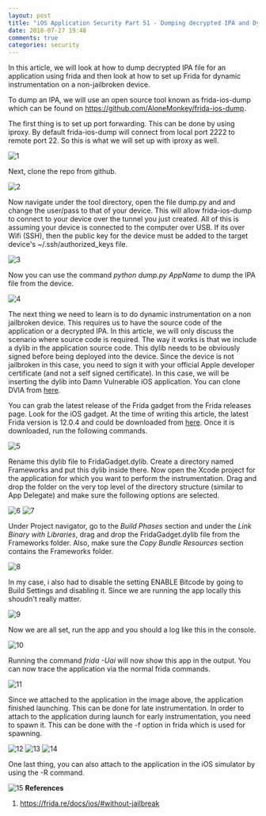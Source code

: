 ```yaml
---
layout: post
title: "iOS Application Security Part 51 - Dumping decrypted IPA and Dynamic Instrumentation on a non-jailbroken device"
date: 2018-07-27 19:48
comments: true
categories: security
---
```

In this article, we will look at how to dump decrypted IPA file for an application using frida and then look at how to set up Frida for dynamic instrumentation on a non-jailbroken device.

To dump an IPA, we will use an open source tool known as frida-ios-dump which can be found on https://github.com/AloneMonkey/frida-ios-dump.

The first thing is to set up port forwarding. This can be done by using iproxy. By default frida-ios-dump will connect from local port 2222 to remote port 22\. So this is what we will set up with iproxy as well.

<!--more-->

![1]({{site.baseurl}}/images/posts/ios51/1.png) 

Next, clone the repo from github.

![2]({{site.baseurl}}/images/posts/ios51/2.png)

Now navigate under the tool directory, open the file dump.py and and change the user/pass to that of your device. This will allow frida-ios-dump to connect to your device over the tunnel you just created. All of this is assuming your device is connected to the computer over USB. If its over Wifi (SSH), then the public key for the device must be added to the target device's ~/.ssh/authorized_keys file.

![3]({{site.baseurl}}/images/posts/ios51/3.png)

Now you can use the command _python dump.py AppName_ to dump the IPA file from the device.

![4]({{site.baseurl}}/images/posts/ios51/4.png)

The next thing we need to learn is to do dynamic instrumentation on a non jailbroken device. This requires us to have the source code of the application or a decrypted IPA. In this article, we will only discuss the scenario where source code is required. The way it works is that we include a dylib in the application source code. This dylib needs to be obviously signed before being deployed into the device. Since the device is not jailbroken in this case, you need to sign it with your official Apple developer certificate (and not a self signed certificate). In this case, we will be inserting the dylib into Damn Vulnerable iOS application. You can clone DVIA from [here](https://github.com/prateek147/DVIA-v2.git).

You can grab the latest release of the Frida gadget from the Frida releases page. Look for the iOS gadget. At the time of writing this article, the latest Frida version is 12.0.4 and could be downloaded from [here](https://github.com/frida/frida/releases/download/12.0.4/frida-gadget-12.0.4-ios-universal.dylib.xz). Once it is downloaded, run the following commands.

![5]({{site.baseurl}}/images/posts/ios51/5.png)

Rename this dylib file to FridaGadget.dylib. Create a directory named Frameworks and put this dylib inside there. Now open the Xcode project for the application for which you want to perform the instrumentation. Drag and drop the folder on the very top level of the directory structure (similar to App Delegate) and make sure the following options are selected.

![6]({{site.baseurl}}/images/posts/ios51/6.png) ![7]({{site.baseurl}}/images/posts/ios51/7.png)

Under Project navigator, go to the _Build Phases_ section and under the _Link Binary with Libraries_, drag and drop the FridaGadget.dylib file from the Frameworks folder. Also, make sure the _Copy Bundle Resources_ section contains the Frameworks folder.

![8]({{site.baseurl}}/images/posts/ios51/8.png)

In my case, i also had to disable the setting ENABLE Bitcode by going to Build Settings and disabling it. Since we are running the app locally this shoudn't really matter.

![9]({{site.baseurl}}/images/posts/ios51/9.png)

Now we are all set, run the app and you should a log like this in the console.

![10]({{site.baseurl}}/images/posts/ios51/10.png)

Running the command _frida -Uai_ will now show this app in the output. You can now trace the application via the normal frida commands.

![11]({{site.baseurl}}/images/posts/ios51/11.png)

Since we attached to the application in the image above, the application finished launching. This can be done for late instrumentation. In order to attach to the application during launch for early instrumentation, you need to spawn it. This can be done with the -f option in frida which is used for spawning.

![12]({{site.baseurl}}/images/posts/ios51/12.png) ![13]({{site.baseurl}}/images/posts/ios51/13.png) ![14]({{site.baseurl}}/images/posts/ios51/14.png)

One last thing, you can also attach to the application in the iOS simulator by using the -R command.

![15]({{site.baseurl}}/images/posts/ios51/15.png) **References**

1.  https://frida.re/docs/ios/#without-jailbreak